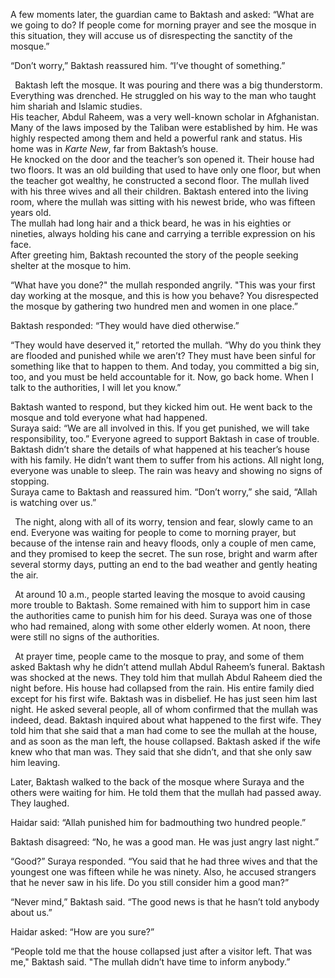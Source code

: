 A few moments later, the guardian came to Baktash and asked: “What are we going to do? If people come for morning prayer and see the mosque in this situation, they will accuse us of disrespecting the sanctity of the mosque.”

“Don’t worry,” Baktash reassured him. “I’ve thought of something.”

` `Baktash left the mosque. It was pouring and there was a big thunderstorm. Everything was drenched. He struggled on his way to the man who taught him shariah and Islamic studies.   
His teacher, Abdul Raheem, was a very well-known scholar in Afghanistan. Many of the laws imposed by the Taliban were established by him. He was highly respected among them and held a powerful rank and status. His home was in *Karte New*, far from Baktash’s house.   
He knocked on the door and the teacher’s son opened it. Their house had two floors. It was an old building that used to have only one floor, but when the teacher got wealthy, he constructed a second floor. The mullah lived with his three wives and all their children. Baktash entered into the living room, where the mullah was sitting with his newest bride, who was fifteen years old.   
The mullah had long hair and a thick beard, he was in his eighties or nineties, always holding his cane and carrying a terrible expression on his face.   
After greeting him, Baktash recounted the story of the people seeking shelter at the mosque to him. 

“What have you done?" the mullah responded angrily. "This was your first day working at the mosque, and this is how you behave? You disrespected the mosque by gathering two hundred men and women in one place.” 

Baktash responded: “They would have died otherwise.” 

“They would have deserved it,” retorted the mullah. “Why do you think they are flooded and punished while we aren’t? They must have been sinful for something like that to happen to them. And today, you committed a big sin, too, and you must be held accountable for it. Now, go back home. When I talk to the authorities, I will let you know.”

Baktash wanted to respond, but they kicked him out. He went back to the mosque and told everyone what had happened.   
Suraya said: “We are all involved in this. If you get punished, we will take responsibility, too.” Everyone agreed to support Baktash in case of trouble.   
Baktash didn’t share the details of what happened at his teacher’s house with his family. He didn’t want them to suffer from his actions. All night long, everyone was unable to sleep. The rain was heavy and showing no signs of stopping.   
Suraya came to Baktash and reassured him. “Don’t worry,” she said, “Allah is watching over us.”

` `The night, along with all of its worry, tension and fear, slowly came to an end. Everyone was waiting for people to come to morning prayer, but because of the intense rain and heavy floods, only a couple of men came, and they promised to keep the secret. The sun rose, bright and warm after several stormy days, putting an end to the bad weather and gently heating the air.   

` `At around 10 a.m., people started leaving the mosque to avoid causing more trouble to Baktash. Some remained with him to support him in case the authorities came to punish him for his deed. Suraya was one of those who had remained, along with some other elderly women. At noon, there were still no signs of the authorities.   

` `At prayer time, people came to the mosque to pray, and some of them asked Baktash why he didn’t attend mullah Abdul Raheem’s funeral. Baktash was shocked at the news. They told him that mullah Abdul Raheem died the night before. His house had collapsed from the rain. His entire family died except for his first wife. Baktash was in disbelief. He has just seen him last night. He asked several people, all of whom confirmed that the mullah was indeed, dead. Baktash inquired about what happened to the first wife. They told him that she said that a man had come to see the mullah at the house, and as soon as the man left, the house collapsed. Baktash asked if the wife knew who that man was. They said that she didn’t, and that she only saw him leaving.   

Later, Baktash walked to the back of the mosque where Suraya and the others were waiting for him. He told them that the mullah had passed away. They laughed.  

Haidar said: “Allah punished him for badmouthing two hundred people.” 

Baktash disagreed: “No, he was a good man. He was just angry last night.” 

“Good?” Suraya responded. “You said that he had three wives and that the youngest one was fifteen while he was ninety. Also, he accused strangers that he never saw in his life. Do you still consider him a good man?”

“Never mind,” Baktash said. “The good news is that he hasn’t told anybody about us.”

Haidar asked: “How are you sure?”

“People told me that the house collapsed just after a visitor left. That was me," Baktash said. "The mullah didn’t have time to inform anybody.”